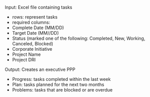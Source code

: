 Input: Excel file containing tasks
- rows: represent tasks
- required columns:
-   Complete Date (MM/DD)
-   Target Date (MM//DD)
-   Status (marked one of the following: Completed, New, Working, Canceled, Blocked)
-   Corporate Initiative
-   Project Name
-   Project DRI


Output: Creates an executive PPP
- Progress: tasks completed within the last week
- Plan: tasks planned for the next two months
- Problems: tasks that are blocked or are overdue 
